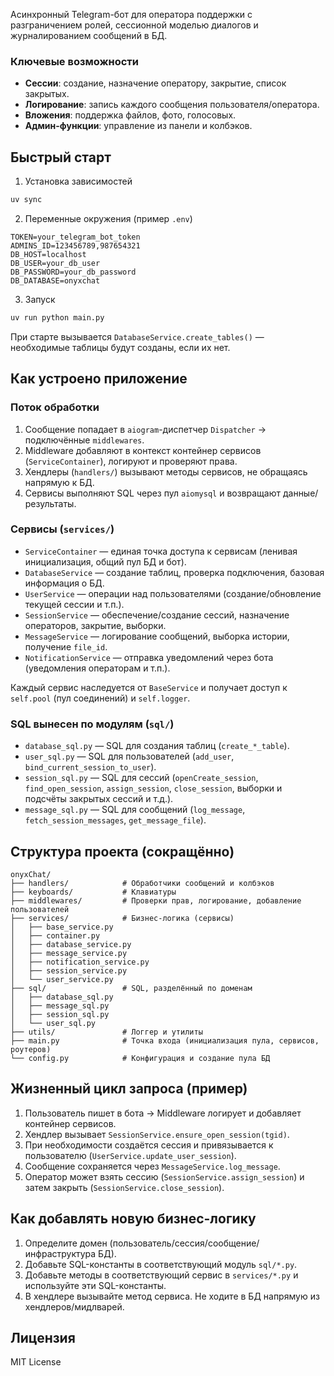 Асинхронный Telegram-бот для оператора поддержки с разграничением ролей, сессионной моделью диалогов и журналированием сообщений в БД.

### Ключевые возможности

- **Сессии**: создание, назначение оператору, закрытие, список закрытых.
- **Логирование**: запись каждого сообщения пользователя/оператора.
- **Вложения**: поддержка файлов, фото, голосовых.
- **Админ-функции**: управление из панели и колбэков.

## Быстрый старт

1. Установка зависимостей

```bash
uv sync
```

2. Переменные окружения (пример `.env`)

```env
TOKEN=your_telegram_bot_token
ADMINS_ID=123456789,987654321
DB_HOST=localhost
DB_USER=your_db_user
DB_PASSWORD=your_db_password
DB_DATABASE=onyxchat
```

3. Запуск

```bash
uv run python main.py
```

При старте вызывается `DatabaseService.create_tables()` — необходимые таблицы будут созданы, если их нет.

## Как устроено приложение

### Поток обработки

1. Сообщение попадает в `aiogram`-диспетчер `Dispatcher` → подключённые `middlewares`.
2. Middleware добавляют в контекст контейнер сервисов (`ServiceContainer`), логируют и проверяют права.
3. Хендлеры (`handlers/`) вызывают методы сервисов, не обращаясь напрямую к БД.
4. Сервисы выполняют SQL через пул `aiomysql` и возвращают данные/результаты.

### Сервисы (`services/`)

- `ServiceContainer` — единая точка доступа к сервисам (ленивая инициализация, общий пул БД и бот).
- `DatabaseService` — создание таблиц, проверка подключения, базовая информация о БД.
- `UserService` — операции над пользователями (создание/обновление текущей сессии и т.п.).
- `SessionService` — обеспечение/создание сессий, назначение операторов, закрытие, выборки.
- `MessageService` — логирование сообщений, выборка истории, получение `file_id`.
- `NotificationService` — отправка уведомлений через бота (уведомления операторам и т.п.).

Каждый сервис наследуется от `BaseService` и получает доступ к `self.pool` (пул соединений) и `self.logger`.

### SQL вынесен по модулям (`sql/`)

- `database_sql.py` — SQL для создания таблиц (`create_*_table`).
- `user_sql.py` — SQL для пользователей (`add_user`, `bind_current_session_to_user`).
- `session_sql.py` — SQL для сессий (`openCreate_session`, `find_open_session`, `assign_session`, `close_session`, выборки и подсчёты закрытых сессий и т.д.).
- `message_sql.py` — SQL для сообщений (`log_message`, `fetch_session_messages`, `get_message_file`).

## Структура проекта (сокращённо)

```
onyxChat/
├── handlers/            # Обработчики сообщений и колбэков
├── keyboards/           # Клавиатуры
├── middlewares/         # Проверки прав, логирование, добавление пользователей
├── services/            # Бизнес-логика (сервисы)
│   ├── base_service.py
│   ├── container.py
│   ├── database_service.py
│   ├── message_service.py
│   ├── notification_service.py
│   ├── session_service.py
│   └── user_service.py
├── sql/                 # SQL, разделённый по доменам
│   ├── database_sql.py
│   ├── message_sql.py
│   ├── session_sql.py
│   └── user_sql.py
├── utils/               # Логгер и утилиты
├── main.py              # Точка входа (инициализация пула, сервисов, роутеров)
└── config.py            # Конфигурация и создание пула БД
```

## Жизненный цикл запроса (пример)

1. Пользователь пишет в бота → Middleware логирует и добавляет контейнер сервисов.
2. Хендлер вызывает `SessionService.ensure_open_session(tgid)`.
3. При необходимости создаётся сессия и привязывается к пользователю (`UserService.update_user_session`).
4. Сообщение сохраняется через `MessageService.log_message`.
5. Оператор может взять сессию (`SessionService.assign_session`) и затем закрыть (`SessionService.close_session`).

## Как добавлять новую бизнес-логику

1. Определите домен (пользователь/сессия/сообщение/инфраструктура БД).
2. Добавьте SQL-константы в соответствующий модуль `sql/*.py`.
3. Добавьте методы в соответствующий сервис в `services/*.py` и используйте эти SQL-константы.
4. В хендлере вызывайте метод сервиса. Не ходите в БД напрямую из хендлеров/мидлварей.

## Лицензия

MIT License
